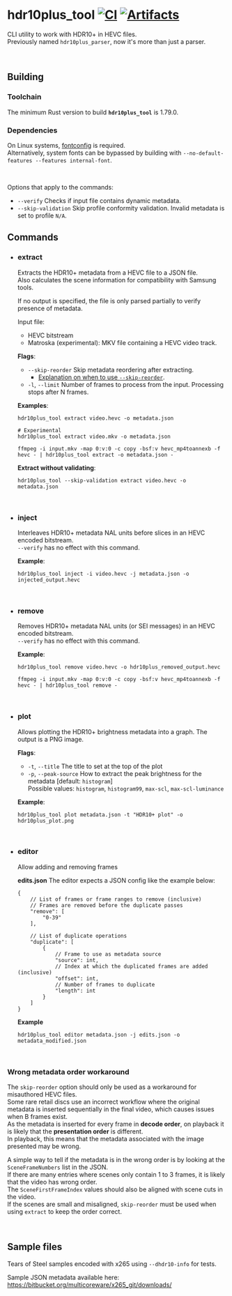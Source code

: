 # hdr10plus_tool [![CI](https://github.com/quietvoid/hdr10plus_tool/workflows/CI/badge.svg)](https://github.com/quietvoid/hdr10plus_tool/actions/workflows/ci.yml) [![Artifacts](https://github.com/quietvoid/hdr10plus_tool/workflows/Artifacts/badge.svg)](https://github.com/quietvoid/hdr10plus_tool/actions/workflows/release.yml)
CLI utility to work with HDR10+ in HEVC files.  
Previously named `hdr10plus_parser`, now it's more than just a parser.

&nbsp;

## **Building**
### **Toolchain**

The minimum Rust version to build **`hdr10plus_tool`** is 1.79.0.

### **Dependencies**
On Linux systems, [fontconfig](https://github.com/yeslogic/fontconfig-rs#dependencies) is required.  
Alternatively, system fonts can be bypassed by building with `--no-default-features --features internal-font`.

&nbsp;

Options that apply to the commands:
* `--verify` Checks if input file contains dynamic metadata.
* `--skip-validation` Skip profile conformity validation. Invalid metadata is set to profile `N/A`.

## Commands
* ### **extract**
    Extracts the HDR10+ metadata from a HEVC file to a JSON file.  
    Also calculates the scene information for compatibility with Samsung tools.  

    If no output is specified, the file is only parsed partially to verify presence of metadata.

    Input file:
    - HEVC bitstream
    - Matroska (experimental): MKV file containing a HEVC video track.


    **Flags**:
    * `--skip-reorder` Skip metadata reordering after extracting.
        - [Explanation on when to use `--skip-reorder`](README.md#wrong-metadata-order-workaround).
    * `-l`, `--limit` Number of frames to process from the input. Processing stops after N frames.

    **Examples**:
    ```console
    hdr10plus_tool extract video.hevc -o metadata.json

    # Experimental
    hdr10plus_tool extract video.mkv -o metadata.json
    ```
    ```console
    ffmpeg -i input.mkv -map 0:v:0 -c copy -bsf:v hevc_mp4toannexb -f hevc - | hdr10plus_tool extract -o metadata.json -
    ```

    **Extract without validating**:
    ```console
    hdr10plus_tool --skip-validation extract video.hevc -o metadata.json
    ```

&nbsp;
* ### **inject**
    Interleaves HDR10+ metadata NAL units before slices in an HEVC encoded bitstream.  
    `--verify` has no effect with this command.
    
    **Example**:  
    ```console
    hdr10plus_tool inject -i video.hevc -j metadata.json -o injected_output.hevc
    ```

&nbsp;
* ### **remove**
    Removes HDR10+ metadata NAL units (or SEI messages) in an HEVC encoded bitstream.  
    `--verify` has no effect with this command.
    
    **Example**:  
    ```console
    hdr10plus_tool remove video.hevc -o hdr10plus_removed_output.hevc
    ```
    ```console
    ffmpeg -i input.mkv -map 0:v:0 -c copy -bsf:v hevc_mp4toannexb -f hevc - | hdr10plus_tool remove -
    ```
&nbsp;
* ### **plot**
    Allows plotting the HDR10+ brightness metadata into a graph.
    The output is a PNG image.

    **Flags**:
    - `-t`, `--title` The title to set at the top of the plot
    - `-p`, `--peak-source` How to extract the peak brightness for the metadata [default: `histogram`]      
        Possible values: `histogram`, `histogram99`, `max-scl`, `max-scl-luminance`

    **Example**:
    ```console
    hdr10plus_tool plot metadata.json -t "HDR10+ plot" -o hdr10plus_plot.png
    ```
&nbsp;
* ### **editor**
    Allow adding and removing frames
    
    **edits.json**
    The editor expects a JSON config like the example below:
    ```json5
    {
        // List of frames or frame ranges to remove (inclusive)
        // Frames are removed before the duplicate passes
        "remove": [
            "0-39"
        ],

        // List of duplicate operations
        "duplicate": [
            {
                // Frame to use as metadata source
                "source": int,
                // Index at which the duplicated frames are added (inclusive)
                "offset": int,
                // Number of frames to duplicate
                "length": int
            }
        ]
    }
    ```
    
    **Example**
    ```console
    hdr10plus_tool editor metadata.json -j edits.json -o metadata_modified.json
    ```
&nbsp;

### Wrong metadata order workaround
The `skip-reorder` option should only be used as a workaround for misauthored HEVC files.  
Some rare retail discs use an incorrect workflow where the original metadata is inserted sequentially in the final video, which causes issues when B frames exist.  
As the metadata is inserted for every frame in **decode order**, on playback it is likely that the **presentation order** is different.  
In playback, this means that the metadata associated with the image presented may be wrong.

A simple way to tell if the metadata is in the wrong order is by looking at the `SceneFrameNumbers` list in the JSON.  
If there are many entries where scenes only contain 1 to 3 frames, it is likely that the video has wrong order.  
The `SceneFirstFrameIndex` values should also be aligned with scene cuts in the video.  
If the scenes are small and misaligned, `skip-reorder` must be used when using `extract` to keep the order correct.

&nbsp;

## Sample files
Tears of Steel samples encoded with x265 using `--dhdr10-info` for tests.

Sample JSON metadata available here: https://bitbucket.org/multicoreware/x265_git/downloads/
